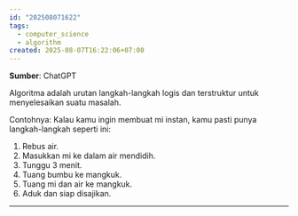 ```yaml
---
id: "202508071622"
tags:
  - computer_science
  - algorithm
created: 2025-08-07T16:22:06+07:00
---
```


**Sumber**: ChatGPT

Algoritma adalah urutan langkah-langkah logis dan terstruktur untuk menyelesaikan suatu masalah.

Contohnya: Kalau kamu ingin membuat mi instan, kamu pasti punya langkah-langkah seperti ini:

1. Rebus air.
2. Masukkan mi ke dalam air mendidih.
3. Tunggu 3 menit.
4. Tuang bumbu ke mangkuk.
5. Tuang mi dan air ke mangkuk.
6. Aduk dan siap disajikan.

---
